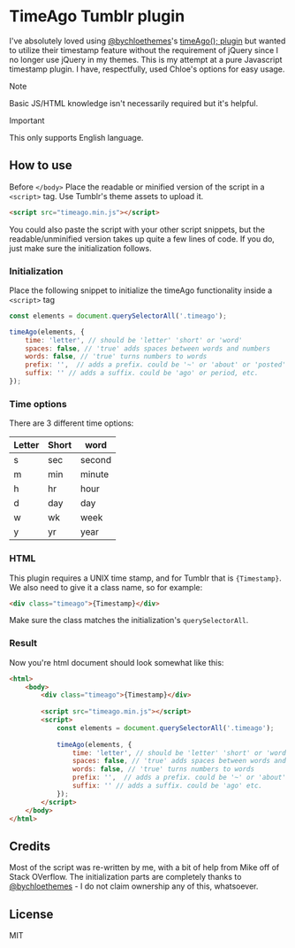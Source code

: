 # TimeAgo Tumblr plugin
I've absolutely loved using [@bychloethemes](https://bychloethemes.tumblr.com)'s  [timeAgo(); plugin](https://bychloethemes.tumblr.com/plugins/timeago) but wanted to utilize their timestamp feature without the requirement of jQuery since I no longer use jQuery in my themes. This is my attempt at a pure Javascript timestamp plugin. I have, respectfully, used Chloe's options for easy usage.

> [!NOTE]
> Basic JS/HTML knowledge isn't necessarily required but it's helpful.

> [!IMPORTANT]
> This only supports English language.

## How to use
Before `</body>` Place the readable or minified version of the script in a `<script>` tag. Use Tumblr's theme assets to upload it.

```html
<script src="timeago.min.js"></script>
```
You could also paste the script with your other script snippets, but the readable/unminified version takes up quite a few lines of code. If you do, just make sure the initialization follows.

### Initialization
Place the following snippet to initialize the timeAgo functionality inside a  `<script>` tag

```Javascript
const elements = document.querySelectorAll('.timeago');

timeAgo(elements, {
    time: 'letter', // should be 'letter' 'short' or 'word'
    spaces: false, // 'true' adds spaces between words and numbers
    words: false, // 'true' turns numbers to words
    prefix: '',  // adds a prefix. could be '~' or 'about' or 'posted' etc.
    suffix: '' // adds a suffix. could be 'ago' or period, etc.
});
```

### Time options
There are 3 different time options:

| Letter | Short | word |
| ------ | -----| -----
|s       | sec | second |
|m       | min | minute |
|h       | hr  | hour   |
|d       | day | day    |
|w       | wk  | week   |
|y       | yr  | year   |

### HTML
This plugin requires a UNIX time stamp, and for Tumblr that is `{Timestamp}`. We also need to give it a class name, so for example:
```html
<div class="timeago">{Timestamp}</div>
```
Make sure the class matches the initialization's `querySelectorAll`.

### Result
Now you're html document should look somewhat like this:

```html
<html>
    <body>
        <div class="timeago">{Timestamp}</div>
    
        <script src="timeago.min.js"></script>
        <script>
            const elements = document.querySelectorAll('.timeago');
            
            timeAgo(elements, {
                time: 'letter', // should be 'letter' 'short' or 'word'
                spaces: false, // 'true' adds spaces between words and numbers
                words: false, // 'true' turns numbers to words
                prefix: '',  // adds a prefix. could be '~' or 'about' or 'posted' etc.
                suffix: '' // adds a suffix. could be 'ago' etc.
            });
        </script>
    </body>
</html>
```
## Credits
Most of the script was re-written by me, with a bit of help from Mike off of Stack OVerflow. The initialization parts are completely thanks to [@bychloethemes](https://bychloethemes.tumblr.com) - I do not claim ownership any of this, whatsoever.
## License
MIT
